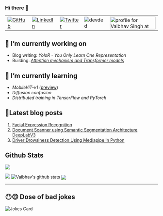 ### Hi there 👋

<table>
  <tr>
      <td><a href="https://github.com/veb-101"><img src="https://img.shields.io/github/followers/veb-101.svg?label=GitHub&style=social" alt="GitHub"></a></td>
      <td><a href="https://www.linkedin.com/in/vaibhavsingh98"><img src="https://img.shields.io/badge/LinkedIn--_.svg?style=social&logo=linkedin" alt="LinkedIn"></a></td>
      <td><a href="https://twitter.com/wolfcry3_0"><img src="https://img.shields.io/twitter/follow/wolfcry3_0?label=Twitter&style=social" alt="Twitter"></a></td>
      <td><img src="https://komarev.com/ghpvc/?username=veb-101" alt="devded" /></td>
      <td><a href="https://stackoverflow.com/users/6805747/vaibhav-singh"><img src="https://stackoverflow.com/users/flair/6805747.png?theme=dark" width="150" height="42" alt="profile for Vaibhav Singh at Stack Overflow, Q&amp;A for professional and enthusiast programmers" title="profile for Vaibhav Singh at Stack Overflow, Q&amp;A for professional and enthusiast programmers"></a></td>
  </tr>
</table>

## 🔭 I’m currently working on

* Blog writing: *YoloR - You Only Learn One Representation*
* Building: *[Attention mechanism and Transformer models](https://github.com/veb-101/Attention-and-Transformers)*

## 🌱 I’m currently learning

* *MobileViT-v1* ([preview](https://github.com/veb-101/Attention-and-Transformers/tree/main/MobileViT-v1))
* *Diffusion confusion*
* *Distributed training in TensorFlow and PyTorch*

## 🧾Latest blog posts

1. [Facial Expression Recognition](https://veb-101.github.io/Facial-Expression-Recognition/)
2. [Document Scanner using Semantic Segmentation Architecture DeepLabV3](https://github.com/veb-101/Document-Segmentation-using-Pytorch-DeepLabV3)
3. [Driver Drowsiness Detection Using Mediapipe In Python](https://github.com/veb-101/Drowsiness-Detection-Using-Mediapipe-Streamlit)

## Github Stats

![](https://activity-graph.herokuapp.com/graph?username=veb-101&theme=react-dark&hide_border=true&area=true)

<img src="https://github-readme-streak-stats.herokuapp.com/?user=veb-101">

<img src="https://github-readme-stats.vercel.app/api?username=veb-101&count_private=true&show_icons=true&theme=light" alt="Vaibhav's github stats"/>

<img align="center" src="https://github-readme-stats.vercel.app/api/top-langs/?username=veb-101&layout=compact&theme=light"/>

---

## 😶😌 Dose of bad jokes
![Jokes Card](https://readme-jokes.vercel.app/api)

<!--
**veb-101/veb-101** is a ✨ _special_ ✨ repository because its `README.md` (this file) appears on your GitHub profile.

Here are some ideas to get you started:

- 🔭 I’m currently working on ...
- 🌱 I’m currently learning ...
- 👯 I’m looking to collaborate on ...
- 🤔 I’m looking for help with ...
- 💬 Ask me about ...
- 📫 How to reach me: ...
- 😄 Pronouns: ...
- ⚡ Fun fact: ...
-->
